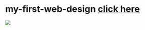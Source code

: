 # my-first-web-design [click here](https://inprogramming.github.io/my-first-web-design/index.html)
<img src="/my-first-web-design.png">

